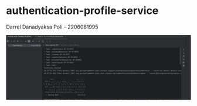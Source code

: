 # authentication-profile-service

Darrel Danadyaksa Poli - 2206081995

![alt text](images/image.png)
